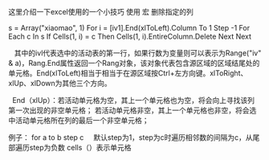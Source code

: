 这里介绍一下excel使用的一个小技巧
使用 宏 删除指定的列

s = Array("xiaomao", 1)
    For i = [iv1].End(xlToLeft).Column To 1 Step -1
        For Each c In s
            If Cells(1, i) = c Then Cells(1, i).EntireColumn.Delete
        Next
    Next
    
    
    
    其中的ivl代表选中的活动表的第一行，如果行数为变量则可以表示为Range("iv" & a)，Rang.End属性返回一个Rang对象，该对象代表包含源区域的区域结尾处的单元格。End(xlToLeft)相当于相当于在源区域按Ctrl+左方向键。xlToRight、xlUp、xlDown为其他三个方向。
    
    End（xlUp）：若活动单元格为空，其上一个单元格也为空，将会向上寻找该列第一次出现的非空单元格；
                若活动单元格非空，其上一个单元格也非空，将会选中活动单元格所在列的最后一个非空单元格；
     
     
     
     
例子： for a to b step c
      默认step为1，step为c时遍历相邻数的间隔为c，从尾部遍历step为负数
cells（）表示单元格
